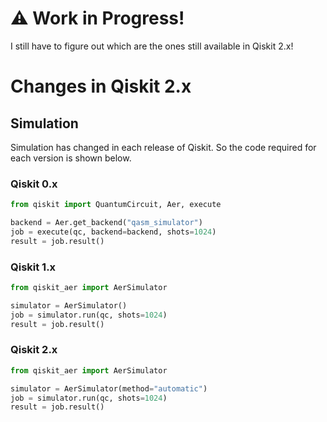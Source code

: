 # ⚠️ Work in Progress!
I still have to figure out which are the ones still available in Qiskit 2.x!

# Changes in Qiskit 2.x 

## Simulation
Simulation has changed in each release of Qiskit. So the code required for each version is shown below.

### Qiskit 0.x

```python
from qiskit import QuantumCircuit, Aer, execute

backend = Aer.get_backend("qasm_simulator")
job = execute(qc, backend=backend, shots=1024)
result = job.result()
```

### Qiskit 1.x

```python
from qiskit_aer import AerSimulator

simulator = AerSimulator()
job = simulator.run(qc, shots=1024)
result = job.result()
```

### Qiskit 2.x
```python
from qiskit_aer import AerSimulator

simulator = AerSimulator(method="automatic") 
job = simulator.run(qc, shots=1024)
result = job.result()
```` 

